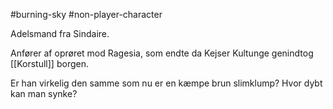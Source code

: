 #burning-sky #non-player-character

Adelsmand fra Sindaire.

Anfører af oprøret mod Ragesia, som endte da Kejser Kultunge genindtog [[Korstull]] borgen. 

Er han virkelig den samme som nu er en kæmpe brun slimklump? Hvor dybt kan man synke?

